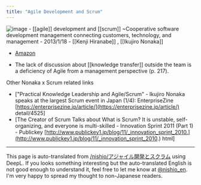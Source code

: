 ```yaml
---
title: "Agile Development and Scrum"
---
```


![image](https://gyazo.com/7c2af6970a2ea1ab288dc2f438639082/thumb/1000)
    - [[agile]] development and [[scrum]] ~Cooperative software development management connecting customers, technology, and management
    - 2013/1/18
        - [[Kenji Hiranabe]] ,‎  [[Ikujiro Nonaka]]
- [Amazon](http://amzn.to/2F4adW7)

- The lack of discussion about [[knowledge transfer]] outside the team is a deficiency of Agile from a management perspective (p. 217).


Other Nonaka x Scrum related links
- ["Practical Knowledge Leadership and Agile/Scrum" - Ikujiro Nonaka speaks at the largest Scrum event in Japan (1/4): EnterpriseZine [https://enterprisezine.jp/article/](https://enterprisezine.jp/article/) detail/4525]
- [The Creator of Scrum Talks about What is Scrum? It is unstable, self-organizing, and everyone is multi-skilled - Innovation Sprint 2011 (Part 1) - Publickey [http://www.publickey1.jp/blog/11/_innovation_sprint_2010.](http://www.publickey1.jp/blog/11/_innovation_sprint_2010.) html]

---
This page is auto-translated from [/nishio/アジャイル開発とスクラム](https://scrapbox.io/nishio/アジャイル開発とスクラム) using DeepL. If you looks something interesting but the auto-translated English is not good enough to understand it, feel free to let me know at [@nishio_en](https://twitter.com/nishio_en). I'm very happy to spread my thought to non-Japanese readers.